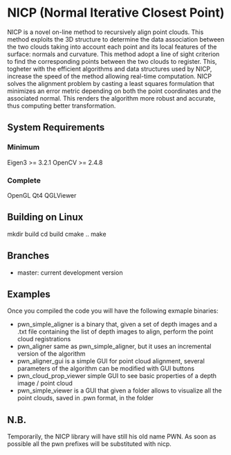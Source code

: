 NICP (Normal Iterative Closest Point)
====

NICP is a novel on-line method to recursively align point clouds. This method 
exploits the 3D structure to determine the data association between the two 
clouds taking into account each point and its local features of the surface: 
normals and curvature.
This method adopt a line of sight criterion to find the corresponding points between 
the two clouds to register. This, togheter with the efficient algorithms and 
data structures used by NICP, increase the speed of the method allowing 
real-time computation.
NICP solves the alignment problem by casting a least squares formulation that 
minimizes an error metric depending on both the point coordinates and the 
associated normal. This renders the algorithm more robust and accurate, thus 
computing better transformation. 

System Requirements
----

### Minimum
Eigen3 >= 3.2.1
OpenCV >= 2.4.8

### Complete
OpenGL
Qt4
QGLViewer

Building on Linux
----

mkdir build
cd build
cmake ..
make

Branches
----

- master: current development version


Examples
----

Once you compiled the code you will have the following exmaple binaries:
- pwn_simple_aligner is a binary that, given a set of depth images and a .txt file containing the list of depth images to align, perform the point cloud registrations
- pwn_aligner same as pwn_simple_aligner, but it uses an incremental version of the algorithm 
- pwn_aligner_gui is a simple GUI for point cloud alignment, several parameters of the algorithm can be modified with GUI buttons
- pwn_cloud_prop_viewer simple GUI to see basic properties of a depth image / point cloud
- pwn_simple_viewer is a GUI that given a folder allows to visualize all the point clouds, saved in .pwn format, in the folder

N.B.
----

Temporarily, the NICP library will have still his old name PWN. As soon as possible all the pwn prefixes will be substituted with nicp.
